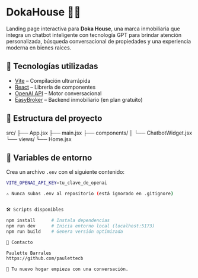 # DokaHouse 🏡🤖

Landing page interactiva para **Doka House**, una marca inmobiliaria que integra un chatbot inteligente con tecnología GPT para brindar atención personalizada, búsqueda conversacional de propiedades y una experiencia moderna en bienes raíces.

## 🚀 Tecnologías utilizadas

- [Vite](https://vitejs.dev/) – Compilación ultrarrápida
- [React](https://react.dev/) – Librería de componentes
- [OpenAI API](https://platform.openai.com/docs/api-reference/chat) – Motor conversacional
- [EasyBroker](https://www.easybroker.com/) – Backend inmobiliario (en plan gratuito)

## 🧩 Estructura del proyecto

src/
├── App.jsx
├── main.jsx
├── components/
│   └── ChatbotWidget.jsx
└── views/
└── Home.jsx

## 🔐 Variables de entorno

Crea un archivo `.env` con el siguiente contenido:

```bash
VITE_OPENAI_API_KEY=tu_clave_de_openai

⚠️ Nunca subas .env al repositorio (está ignorado en .gitignore)


🛠️ Scripts disponibles

npm install      # Instala dependencias
npm run dev      # Inicia entorno local (localhost:5173)
npm run build    # Genera versión optimizada

📩 Contacto

Paulette Barrales
https://github.com/paulettecb

🧠 Tu nuevo hogar empieza con una conversación.